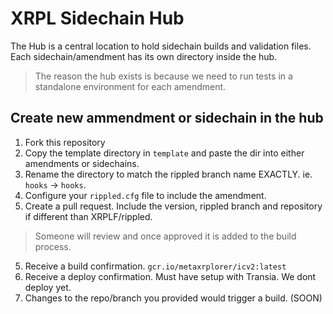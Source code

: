 # XRPL Sidechain Hub

The Hub is a central location to hold sidechain builds and validation files. Each sidechain/amendment has its own directory inside the hub.

> The reason the hub exists is because we need to run tests in a standalone environment for each amendment. 

## Create new ammendment or sidechain in the hub

1. Fork this repository
2. Copy the template directory in `template` and paste the dir into either amendments or sidechains.
3. Rename the directory to match the rippled branch name EXACTLY. ie. `hooks` -> `hooks`.
4. Configure your `rippled.cfg` file to include the amendment.
5. Create a pull request. Include the version, rippled branch and repository if different than XRPLF/rippled.

> Someone will review and once approved it is added to the build process.

5. Receive a build confirmation. `gcr.io/metaxrplorer/icv2:latest`
6. Receive a deploy confirmation. Must have setup with Transia. We dont deploy yet.
7. Changes to the repo/branch you provided would trigger a build. (SOON)